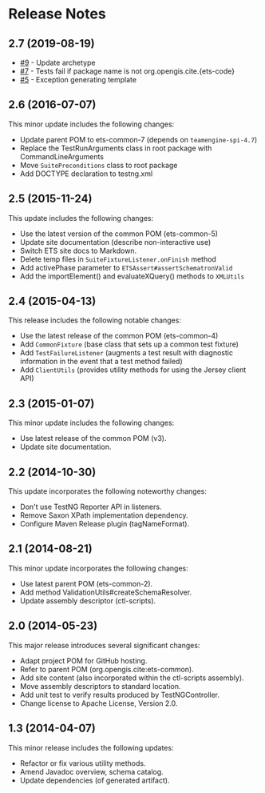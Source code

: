 ﻿# Release Notes

## 2.7 (2019-08-19)

* [#9](https://github.com/opengeospatial/ets-archetype-testng/issues/9) - Update archetype
* [#7](https://github.com/opengeospatial/ets-archetype-testng/issues/7) - Tests fail if package name is not org.opengis.cite.{ets-code}
* [#5](https://github.com/opengeospatial/ets-archetype-testng/issues/5) - Exception generating template

## 2.6 (2016-07-07)
This minor update includes the following changes:

* Update parent POM to ets-common-7 (depends on `teamengine-spi-4.7`)
* Replace the TestRunArguments class in root package with CommandLineArguments
* Move `SuitePreconditions` class to root package
* Add DOCTYPE declaration to testng.xml

## 2.5 (2015-11-24)
This update includes the following changes:

* Use the latest version of the common POM (ets-common-5)
* Update site documentation (describe non-interactive use)
* Switch ETS site docs to Markdown.
* Delete temp files in `SuiteFixtureListener.onFinish` method
* Add activePhase parameter to `ETSAssert#assertSchematronValid`
* Add the importElement() and evaluateXQuery() methods to `XMLUtils`

## 2.4 (2015-04-13)
This release includes the following notable changes:

* Use the latest release of the common POM (ets-common-4)
* Add `CommonFixture` (base class that sets up a common test fixture)
* Add `TestFailureListener` (augments a test result with diagnostic information 
in the event that a test method failed)
* Add `ClientUtils` (provides utility methods for using the Jersey client API)

## 2.3 (2015-01-07)
This minor update includes the following changes:

* Use latest release of the common POM (v3).
* Update site documentation.

## 2.2 (2014-10-30)
This update incorporates the following noteworthy changes:

* Don't use TestNG Reporter API in listeners.
* Remove Saxon XPath implementation dependency.
* Configure Maven Release plugin (tagNameFormat).

## 2.1 (2014-08-21)
This minor update incorporates the following changes:

* Use latest parent POM (ets-common-2).
* Add method ValidationUtils#createSchemaResolver.
* Update assembly descriptor (ctl-scripts).

## 2.0 (2014-05-23)
This major release introduces several significant changes:

* Adapt project POM for GitHub hosting.
* Refer to parent POM (org.opengis.cite:ets-common).
* Add site content (also incorporated within the ctl-scripts assembly).
* Move assembly descriptors to standard location.
* Add unit test to verify results produced by TestNGController.
* Change license to Apache License, Version 2.0.

## 1.3 (2014-04-07)
This minor release includes the following updates:

* Refactor or fix various utility methods.
* Amend Javadoc overview, schema catalog.
* Update dependencies (of generated artifact).
